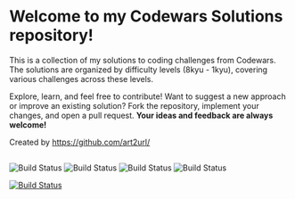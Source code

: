 # Welcome to my Codewars Solutions repository!

This is a collection of my solutions to coding challenges from Codewars. The solutions are organized by difficulty levels (8kyu - 1kyu), covering various challenges across these levels.

Explore, learn, and feel free to contribute! Want to suggest a new approach or improve an existing solution?
Fork the repository, implement your changes, and open a pull request. **Your ideas and feedback are always welcome!**

Created by https://github.com/art2url/

##

![Build Status](https://img.shields.io/github/languages/top/art2url/Codewars?style=for-the-badge)
![Build Status](https://img.shields.io/github/languages/code-size/art2url/Codewars?style=for-the-badge)
![Build Status](https://img.shields.io/github/languages/count/art2url/Codewars?style=for-the-badge)
![Build Status](https://img.shields.io/github/last-commit/art2url/Codewars?style=for-the-badge)

[![Build Status](https://www.codewars.com/users/art2url/badges/large)](https://www.codewars.com/users/art2url) 
